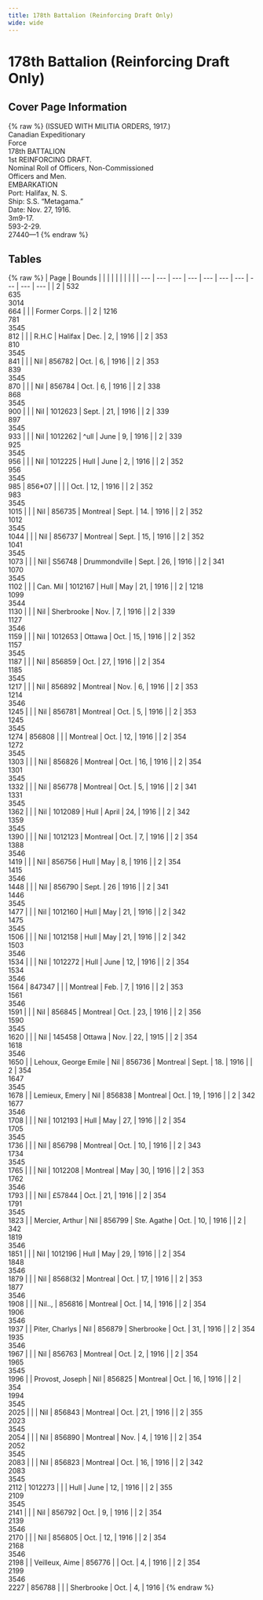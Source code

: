 ```yaml
---
title: 178th Battalion (Reinforcing Draft Only)
wide: wide
---
```


# 178th Battalion (Reinforcing Draft Only)

## Cover Page Information
{% raw %}
(ISSUED WITH MILITIA ORDERS, 1917.)<br>
Canadian Expeditionary<br>
Force<br>
178th BATTALION<br>
1st REINFORCING DRAFT.<br>
Nominal Roll of Officers, Non-Commissioned<br>
Officers and Men.<br>
EMBARKATION<br>
Port: Halifax, N. S.<br>
Ship: S.S. “Metagama.”<br>
Date: Nov. 27, 1916.<br>
3m9-17.<br>
593-2-29.<br>
27440—1
{% endraw %}
## Tables
{% raw %}
| Page | Bounds | | | | | | | | |
| --- | --- | --- | --- | --- | --- | --- | --- | --- | --- |
| 2 | 532<br>635<br>3014<br>664 |  |  | Former Corps. |
| 2 | 1216<br>781<br>3545<br>812 |  |  | R.H.C  | Halifax  | Dec. | 2, | 1916 |
| 2 | 353<br>810<br>3545<br>841 |  |  | Nil  | 856782 | Oct. | 6, | 1916 |
| 2 | 353<br>839<br>3545<br>870 |  |  | Nil  | 856784 | Oct. | 6, | 1916 |
| 2 | 338<br>868<br>3545<br>900 |  |  | Nil  | 1012623 | Sept. | 21, | 1916 |
| 2 | 339<br>897<br>3545<br>933 |  |  | Nil  | 1012262 | ^ull  | June | 9, | 1916 |
| 2 | 339<br>925<br>3545<br>956 |  |  | Nil  | 1012225 | Hull  | June | 2, | 1916 |
| 2 | 352<br>956<br>3545<br>985 | 856*07 |  |  |  | Oct. | 12, | 1916 |
| 2 | 352<br>983<br>3545<br>1015 |  |  | Nil  | 856735 | Montreal  | Sept. | 14. | 1916 |
| 2 | 352<br>1012<br>3545<br>1044 |  |  | Nil  | 856737 | Montreal  | Sept. | 15, | 1916 |
| 2 | 352<br>1041<br>3545<br>1073 |  |  | Nil  | S56748 | Drummondville | Sept. | 26, | 1916 |
| 2 | 341<br>1070<br>3545<br>1102 |  |  | Can. Mil  | 1012167 | Hull  | May | 21, | 1916 |
| 2 | 1218<br>1099<br>3544<br>1130 |  |  | Nil  | Sherbrooke  | Nov. | 7, | 1916 |
| 2 | 339<br>1127<br>3546<br>1159 |  |  | Nil  | 1012653 | Ottawa  | Oct. | 15, | 1916 |
| 2 | 352<br>1157<br>3545<br>1187 |  |  | Nil  | 856859 | Oct. | 27, | 1916 |
| 2 | 354<br>1185<br>3545<br>1217 |  |  | Nil  | 856892 | Montreal  | Nov. | 6, | 1916 |
| 2 | 353<br>1214<br>3546<br>1245 |  |  | Nil  | 856781 | Montreal  | Oct. | 5, | 1916 |
| 2 | 353<br>1245<br>3545<br>1274 | 856808 |  |  | Montreal  | Oct. | 12, | 1916 |
| 2 | 354<br>1272<br>3545<br>1303 |  |  | Nil  | 856826 | Montreal  | Oct. | 16, | 1916 |
| 2 | 354<br>1301<br>3545<br>1332 |  |  | Nil  | 856778 | Montreal  | Oct. | 5, | 1916 |
| 2 | 341<br>1331<br>3545<br>1362 |  |  | Nil  | 1012089 | Hull  | April | 24, | 1916 |
| 2 | 342<br>1359<br>3545<br>1390 |  |  | Nil  | 1012123 | Montreal  | Oct. | 7, | 1916 |
| 2 | 354<br>1388<br>3546<br>1419 |  |  | Nil  | 856756 | Hull  | May | 8, | 1916 |
| 2 | 354<br>1415<br>3546<br>1448 |  |  | Nil  | 856790 | Sept. | 26 | 1916 |
| 2 | 341<br>1446<br>3545<br>1477 |  |  | Nil  | 1012160 | Hull  | May | 21, | 1916 |
| 2 | 342<br>1475<br>3545<br>1506 |  |  | Nil  | 1012158 | Hull  | May | 21, | 1916 |
| 2 | 342<br>1503<br>3546<br>1534 |  |  | Nil  | 1012272 | Hull  | June | 12, | 1916 |
| 2 | 354<br>1534<br>3546<br>1564 | 847347 |  |  | Montreal  | Feb. | 7, | 1916 |
| 2 | 353<br>1561<br>3546<br>1591 |  |  | Nil  | 856845 | Montreal  | Oct. | 23, | 1916 |
| 2 | 356<br>1590<br>3545<br>1620 |  |  | Nil  | 145458 | Ottawa  | Nov. | 22, | 1915 |
| 2 | 354<br>1618<br>3546<br>1650 |  | Lehoux, George Emile  | Nil  | 856736 | Montreal  | Sept. | 18. | 1916 |
| 2 | 354<br>1647<br>3545<br>1678 |  | Lemieux, Emery  | Nil  | 856838 | Montreal  | Oct. | 19, | 1916 |
| 2 | 342<br>1677<br>3546<br>1708 |  |  | Nil  | 1012193 | Hull  | May | 27, | 1916 |
| 2 | 354<br>1705<br>3545<br>1736 |  |  | Nil  | 856798 | Montreal  | Oct. | 10, | 1916 |
| 2 | 343<br>1734<br>3545<br>1765 |  |  | Nil  | 1012208 | Montreal  | May | 30, | 1916 |
| 2 | 353<br>1762<br>3546<br>1793 |  |  | Nil  | £57844 | Oct. | 21, | 1916 |
| 2 | 354<br>1791<br>3545<br>1823 |  | Mercier, Arthur  | Nil  | 856799 | Ste. Agathe  | Oct. | 10, | 1916 |
| 2 | 342<br>1819<br>3546<br>1851 |  |  | Nil  | 1012196 | Hull  | May | 29, | 1916 |
| 2 | 354<br>1848<br>3546<br>1879 |  |  | Nil  | 8568(32 | Montreal  | Oct. | 17, | 1916 |
| 2 | 353<br>1877<br>3546<br>1908 |  |  | Nil..,  | 856816 | Montreal  | Oct. | 14, | 1916 |
| 2 | 354<br>1906<br>3546<br>1937 |  | Piter, Charlys  | Nil  | 856879 | Sherbrooke  | Oct. | 31, | 1916 |
| 2 | 354<br>1935<br>3546<br>1967 |  |  | Nil  | 856763 | Montreal  | Oct. | 2, | 1916 |
| 2 | 354<br>1965<br>3545<br>1996 |  | Provost, Joseph  | Nil  | 856825 | Montreal  | Oct. | 16, | 1916 |
| 2 | 354<br>1994<br>3545<br>2025 |  |  | Nil  | 856843 | Montreal  | Oct. | 21, | 1916 |
| 2 | 355<br>2023<br>3545<br>2054 |  |  | Nil  | 856890 | Montreal  | Nov. | 4, | 1916 |
| 2 | 354<br>2052<br>3545<br>2083 |  |  | Nil  | 856823 | Montreal  | Oct. | 16, | 1916 |
| 2 | 342<br>2083<br>3545<br>2112 | 1012273 |  |  | Hull  | June | 12, | 1916 |
| 2 | 355<br>2109<br>3545<br>2141 |  |  | Nil  | 856792 | Oct. | 9, | 1916 |
| 2 | 354<br>2139<br>3546<br>2170 |  |  | Nil  | 856805 | Oct. | 12, | 1916 |
| 2 | 354<br>2168<br>3546<br>2198 |  | Veilleux, Aime  | 856776 |  | Oct. | 4, | 1916 |
| 2 | 354<br>2199<br>3546<br>2227 | 856788 |  |  | Sherbrooke  | Oct. | 4, | 1916 |
{% endraw %}
